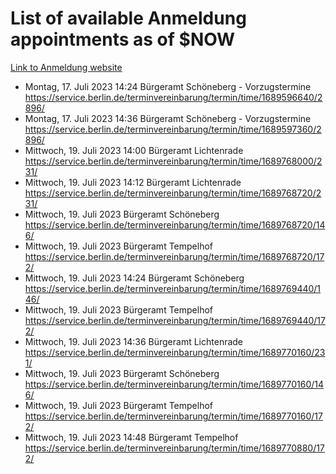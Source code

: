# List of available Anmeldung appointments as of $NOW
[Link to Anmeldung website](https://service.berlin.de/terminvereinbarung/termin/tag.php?termin=1&anliegen[]=120686&dienstleisterlist=122210,122217,327316,122219,327312,122227,327314,122231,327346,122243,327348,122254,122252,329742,122260,329745,122262,329748,122271,327278,122273,327274,122277,327276,330436,122280,327294,122282,327290,122284,327292,122291,327270,122285,327266,122286,327264,122296,327268,150230,329760,122297,327286,122294,327284,122312,329763,122314,329775,122304,327330,122311,327334,122309,327332,317869,122281,327352,122279,329772,122283,122276,327324,122274,327326,122267,329766,122246,327318,122251,327320,122257,327322,122208,327298,122226,327300&herkunft=http%3A%2F%2Fservice.berlin.de%2Fdienstleistung%2F120686%2F)
- Montag, 17. Juli 2023 14:24 Bürgeramt Schöneberg - Vorzugstermine https://service.berlin.de/terminvereinbarung/termin/time/1689596640/2896/
- Montag, 17. Juli 2023 14:36 Bürgeramt Schöneberg - Vorzugstermine https://service.berlin.de/terminvereinbarung/termin/time/1689597360/2896/
- Mittwoch, 19. Juli 2023 14:00 Bürgeramt Lichtenrade https://service.berlin.de/terminvereinbarung/termin/time/1689768000/231/
- Mittwoch, 19. Juli 2023 14:12 Bürgeramt Lichtenrade https://service.berlin.de/terminvereinbarung/termin/time/1689768720/231/
- Mittwoch, 19. Juli 2023  Bürgeramt Schöneberg https://service.berlin.de/terminvereinbarung/termin/time/1689768720/146/
- Mittwoch, 19. Juli 2023  Bürgeramt Tempelhof https://service.berlin.de/terminvereinbarung/termin/time/1689768720/172/
- Mittwoch, 19. Juli 2023 14:24 Bürgeramt Schöneberg https://service.berlin.de/terminvereinbarung/termin/time/1689769440/146/
- Mittwoch, 19. Juli 2023  Bürgeramt Tempelhof https://service.berlin.de/terminvereinbarung/termin/time/1689769440/172/
- Mittwoch, 19. Juli 2023 14:36 Bürgeramt Lichtenrade https://service.berlin.de/terminvereinbarung/termin/time/1689770160/231/
- Mittwoch, 19. Juli 2023  Bürgeramt Schöneberg https://service.berlin.de/terminvereinbarung/termin/time/1689770160/146/
- Mittwoch, 19. Juli 2023  Bürgeramt Tempelhof https://service.berlin.de/terminvereinbarung/termin/time/1689770160/172/
- Mittwoch, 19. Juli 2023 14:48 Bürgeramt Tempelhof https://service.berlin.de/terminvereinbarung/termin/time/1689770880/172/
